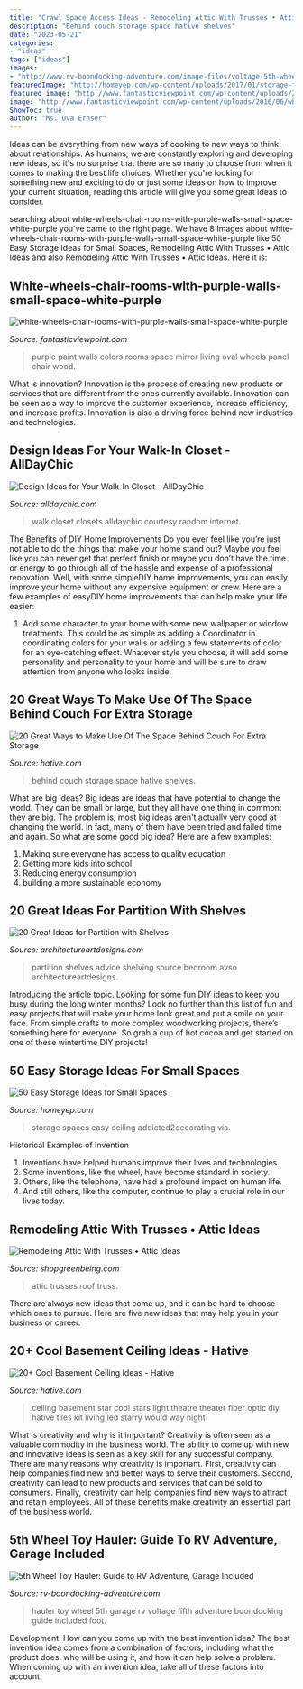 ```yaml
---
title: "Crawl Space Access Ideas - Remodeling Attic With Trusses • Attic Ideas"
description: "Behind couch storage space hative shelves"
date: "2023-05-21"
categories:
- "ideas"
tags: ["ideas"]
images:
- "http://www.rv-boondocking-adventure.com/image-files/voltage-5th-wheel-toy-hauler.jpg"
featuredImage: "http://homeyep.com/wp-content/uploads/2017/01/storage-for-small/3-easy-storage-ideas-for-small-spaces.jpg"
featured_image: "http://www.fantasticviewpoint.com/wp-content/uploads/2016/06/white-wheels-chair-rooms-with-purple-walls-small-space-white-purple-room-ideas-purple-wall-paint-colors-white-wood-wall-panel-oval-wall-mirror.jpg"
image: "http://www.fantasticviewpoint.com/wp-content/uploads/2016/06/white-wheels-chair-rooms-with-purple-walls-small-space-white-purple-room-ideas-purple-wall-paint-colors-white-wood-wall-panel-oval-wall-mirror.jpg"
ShowToc: true
author: "Ms. Ova Ernser"
---
```



Ideas can be everything from new ways of cooking to new ways to think about relationships. As humans, we are constantly exploring and developing new ideas, so it's no surprise that there are so many to choose from when it comes to making the best life choices. Whether you're looking for something new and exciting to do or just some ideas on how to improve your current situation, reading this article will give you some great ideas to consider.

	

		
searching about white-wheels-chair-rooms-with-purple-walls-small-space-white-purple you've came to the right page. We have 8 Images about white-wheels-chair-rooms-with-purple-walls-small-space-white-purple like 50 Easy Storage Ideas for Small Spaces, Remodeling Attic With Trusses • Attic Ideas and also Remodeling Attic With Trusses • Attic Ideas. Here it is:
		
    
## White-wheels-chair-rooms-with-purple-walls-small-space-white-purple

<img loading=lazy src="http://www.fantasticviewpoint.com/wp-content/uploads/2016/06/white-wheels-chair-rooms-with-purple-walls-small-space-white-purple-room-ideas-purple-wall-paint-colors-white-wood-wall-panel-oval-wall-mirror.jpg" onerror="this.onerror=null;this.src='https://tse4.mm.bing.net/th?id=OIP.T9LpEBpae_07yBo4RSX0XgHaFH&amp;pid=15.1';" alt="white-wheels-chair-rooms-with-purple-walls-small-space-white-purple">

_Source: fantasticviewpoint.com_

>purple paint walls colors rooms space mirror living oval wheels panel chair wood. 

	

What is innovation?
Innovation is the process of creating new products or services that are different from the ones currently available. Innovation can be seen as a way to improve the customer experience, increase efficiency, and increase profits. Innovation is also a driving force behind new industries and technologies.

    
## Design Ideas For Your Walk-In Closet - AllDayChic

<img loading=lazy src="http://alldaychic.com/wp-content/uploads/2013/04/Walk-in-closets-19.jpg" onerror="this.onerror=null;this.src='https://tse1.mm.bing.net/th?id=OIP.qctjTWhDb9fGWAzw1dhGiQHaL3&amp;pid=15.1';" alt="Design Ideas for Your Walk-In Closet - AllDayChic">

_Source: alldaychic.com_

>walk closet closets alldaychic courtesy random internet. 

	

The Benefits of DIY Home Improvements
Do you ever feel like you’re just not able to do the things that make your home stand out? Maybe you feel like you can never get that perfect finish or maybe you don’t have the time or energy to go through all of the hassle and expense of a professional renovation. Well, with some simpleDIY home improvements, you can easily improve your home without any expensive equipment or crew. Here are a few examples of easyDIY home improvements that can help make your life easier: 
1. Add some character to your home with some new wallpaper or window treatments. This could be as simple as adding a Coordinator in coordinating colors for your walls or adding a few statements of color for an eye-catching effect. Whatever style you choose, it will add some personality and personality to your home and will be sure to draw attention from anyone who looks inside.

    
## 20 Great Ways To Make Use Of The Space Behind Couch For Extra Storage

<img loading=lazy src="https://hative.com/wp-content/uploads/2016/10/behind-couch/19-space-behind-couch.jpg" onerror="this.onerror=null;this.src='https://tse1.mm.bing.net/th?id=OIP.6ha-FoAVhp7tSLmDGTZyxwHaJ5&amp;pid=15.1';" alt="20 Great Ways to Make Use Of The Space Behind Couch For Extra Storage">

_Source: hative.com_

>behind couch storage space hative shelves. 

	

What are big ideas?
Big ideas are ideas that have potential to change the world. They can be small or large, but they all have one thing in common: they are big. The problem is, most big ideas aren't actually very good at changing the world. In fact, many of them have been tried and failed time and again. So what are some good big idea? Here are a few examples: 
1. Making sure everyone has access to quality education 
2. Getting more kids into school 
3. Reducing energy consumption 
4. building a more sustainable economy 

    
## 20 Great Ideas For Partition With Shelves

<img loading=lazy src="https://www.architectureartdesigns.com/wp-content/uploads/2013/08/1113.jpg" onerror="this.onerror=null;this.src='https://tse1.mm.bing.net/th?id=OIP.5-SZDiAZm4gIkLMq0Ju43QHaJr&amp;pid=15.1';" alt="20 Great Ideas for Partition with Shelves">

_Source: architectureartdesigns.com_

>partition shelves advice shelving source bedroom avso architectureartdesigns. 

	

Introducing the article topic.
Looking for some fun DIY ideas to keep you busy during the long winter months? Look no further than this list of fun and easy projects that will make your home look great and put a smile on your face. From simple crafts to more complex woodworking projects, there’s something here for everyone. So grab a cup of hot cocoa and get started on one of these wintertime DIY projects!

    
## 50 Easy Storage Ideas For Small Spaces

<img loading=lazy src="http://homeyep.com/wp-content/uploads/2017/01/storage-for-small/3-easy-storage-ideas-for-small-spaces.jpg" onerror="this.onerror=null;this.src='https://tse4.mm.bing.net/th?id=OIP.vyJyIL2DvsEWrWs-lRaTwgHaQw&amp;pid=15.1';" alt="50 Easy Storage Ideas for Small Spaces">

_Source: homeyep.com_

>storage spaces easy ceiling addicted2decorating via. 

	

Historical Examples of Invention
1. Inventions have helped humans improve their lives and technologies. 
2. Some inventions, like the wheel, have become standard in society. 
3. Others, like the telephone, have had a profound impact on human life. 
4. And still others, like the computer, continue to play a crucial role in our lives today.

    
## Remodeling Attic With Trusses • Attic Ideas

<img loading=lazy src="http://shopgreenbeing.com/wp-content/uploads/2018/02/somewhat-vented-scissor-truss-roof-greenbuildingadvisor-in-dimensions-2816-x-2112-630x380.jpg" onerror="this.onerror=null;this.src='https://tse4.mm.bing.net/th?id=OIP.50f75BZq0cHNtXRhqTspRgHaEd&amp;pid=15.1';" alt="Remodeling Attic With Trusses • Attic Ideas">

_Source: shopgreenbeing.com_

>attic trusses roof truss. 

	

There are always new ideas that come up, and it can be hard to choose which ones to pursue. Here are five new ideas that may help you in your business or career.

    
## 20+ Cool Basement Ceiling Ideas - Hative

<img loading=lazy src="https://hative.com/wp-content/uploads/2014/05/basement-ceiling-ideas/2-star-basement-ceiling.jpg" onerror="this.onerror=null;this.src='https://tse1.mm.bing.net/th?id=OIP.dugDmMBi7HcFuulOF-yuZgHaK4&amp;pid=15.1';" alt="20+ Cool Basement Ceiling Ideas - Hative">

_Source: hative.com_

>ceiling basement star cool stars light theatre theater fiber optic diy hative tiles kit living led starry would way night. 

	

What is creativity and why is it important?
Creativity is often seen as a valuable commodity in the business world. The ability to come up with new and innovative ideas is seen as a key skill for any successful company. There are many reasons why creativity is important. First, creativity can help companies find new and better ways to serve their customers. Second, creativity can lead to new products and services that can be sold to consumers. Finally, creativity can help companies find new ways to attract and retain employees. All of these benefits make creativity an essential part of the business world.

    
## 5th Wheel Toy Hauler: Guide To RV Adventure, Garage Included

<img loading=lazy src="http://www.rv-boondocking-adventure.com/image-files/voltage-5th-wheel-toy-hauler.jpg" onerror="this.onerror=null;this.src='https://tse2.mm.bing.net/th?id=OIP.O-lYURNbSYW1G6kthVD9hQAAAA&amp;pid=15.1';" alt="5th Wheel Toy Hauler: Guide to RV Adventure, Garage Included">

_Source: rv-boondocking-adventure.com_

>hauler toy wheel 5th garage rv voltage fifth adventure boondocking guide included foot. 

	

Development: How can you come up with the best invention idea?
The best invention idea comes from a combination of factors, including what the product does, who will be using it, and how it can help solve a problem. When coming up with an invention idea, take all of these factors into account.

